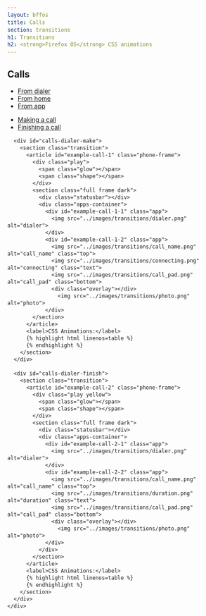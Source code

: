 ```yaml
---
layout: bffos
title: Calls
section: transitions
h1: Transitions
h2: <strong>Firefox OS</strong> CSS animations
---
```


## Calls

<div class="tabs">
  <ul>
    <li><a href="#calls-dialer">From dialer</a></li>
    <li><a href="#calls-home">From home</a></li>
    <li><a href="#calls-app">From app</a></li>
  </ul>

  <div id="calls-dialer" class="tabs">
      <ul>
        <li><a href="#calls-dialer-make">Making a call</a></li>
        <li><a href="#calls-dialer-finish">Finishing a call</a></li>
      </ul>

      <div id="calls-dialer-make">
        <section class="transition">
          <article id="example-call-1" class="phone-frame">
            <div class="play">
              <span class="glow"></span>
              <span class="shape"></span>
            </div>
            <section class="full frame dark">
              <div class="statusbar"></div>
              <div class="apps-container">
                <div id="example-call-1-1" class="app">
                  <img src="../images/transitions/dialer.png" alt="dialer">
                </div>
                <div id="example-call-1-2" class="app">
                  <img src="../images/transitions/call_name.png" alt="call_name" class="top">
                  <img src="../images/transitions/connecting.png" alt="connecting" class="text">
                  <img src="../images/transitions/call_pad.png" alt="call_pad" class="bottom">
                  <div class="overlay"></div>
                    <img src="../images/transitions/photo.png" alt="photo">
                </div>
            </section>
          </article>
          <label>CSS Animations:</label>
          {% highlight html linenos=table %}
          {% endhighlight %}
        </section>
      </div>

      <div id="calls-dialer-finish">
        <section class="transition">
          <article id="example-call-2" class="phone-frame">
            <div class="play yellow">
              <span class="glow"></span>
              <span class="shape"></span>
            </div>
            <section class="full frame dark">
              <div class="statusbar"></div>
              <div class="apps-container">
                <div id="example-call-2-1" class="app">
                  <img src="../images/transitions/dialer.png" alt="dialer">
                </div>
                <div id="example-call-2-2" class="app">
                  <img src="../images/transitions/call_name.png" alt="call_name" class="top">
                  <img src="../images/transitions/duration.png" alt="duration" class="text">
                  <img src="../images/transitions/call_pad.png" alt="call_pad" class="bottom">
                  <div class="overlay"></div>
                    <img src="../images/transitions/photo.png" alt="photo">
                </div>
              </div>
            </section>
          </article>
          <label>CSS Animations:</label>
          {% highlight html linenos=table %}
          {% endhighlight %}
        </section>
      </div>
    </div>
  </div>
</div>